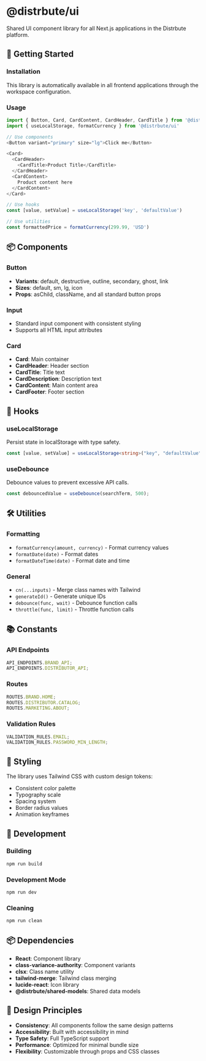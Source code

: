 # @distrbute/ui

Shared UI component library for all Next.js applications in the Distrbute platform.

## 🚀 Getting Started

### Installation

This library is automatically available in all frontend applications through the workspace configuration.

### Usage

```typescript
import { Button, Card, CardContent, CardHeader, CardTitle } from '@distrbute/ui'
import { useLocalStorage, formatCurrency } from '@distrbute/ui'

// Use components
<Button variant="primary" size="lg">Click me</Button>

<Card>
  <CardHeader>
    <CardTitle>Product Title</CardTitle>
  </CardHeader>
  <CardContent>
    Product content here
  </CardContent>
</Card>

// Use hooks
const [value, setValue] = useLocalStorage('key', 'defaultValue')

// Use utilities
const formattedPrice = formatCurrency(299.99, 'USD')
```

## 📦 Components

### Button

- **Variants**: default, destructive, outline, secondary, ghost, link
- **Sizes**: default, sm, lg, icon
- **Props**: asChild, className, and all standard button props

### Input

- Standard input component with consistent styling
- Supports all HTML input attributes

### Card

- **Card**: Main container
- **CardHeader**: Header section
- **CardTitle**: Title text
- **CardDescription**: Description text
- **CardContent**: Main content area
- **CardFooter**: Footer section

## 🎣 Hooks

### useLocalStorage

Persist state in localStorage with type safety.

```typescript
const [value, setValue] = useLocalStorage<string>("key", "defaultValue");
```

### useDebounce

Debounce values to prevent excessive API calls.

```typescript
const debouncedValue = useDebounce(searchTerm, 500);
```

## 🛠️ Utilities

### Formatting

- `formatCurrency(amount, currency)` - Format currency values
- `formatDate(date)` - Format dates
- `formatDateTime(date)` - Format date and time

### General

- `cn(...inputs)` - Merge class names with Tailwind
- `generateId()` - Generate unique IDs
- `debounce(func, wait)` - Debounce function calls
- `throttle(func, limit)` - Throttle function calls

## 📚 Constants

### API Endpoints

```typescript
API_ENDPOINTS.BRAND_API;
API_ENDPOINTS.DISTRIBUTOR_API;
```

### Routes

```typescript
ROUTES.BRAND.HOME;
ROUTES.DISTRIBUTOR.CATALOG;
ROUTES.MARKETING.ABOUT;
```

### Validation Rules

```typescript
VALIDATION_RULES.EMAIL;
VALIDATION_RULES.PASSWORD_MIN_LENGTH;
```

## 🎨 Styling

The library uses Tailwind CSS with custom design tokens:

- Consistent color palette
- Typography scale
- Spacing system
- Border radius values
- Animation keyframes

## 🔧 Development

### Building

```bash
npm run build
```

### Development Mode

```bash
npm run dev
```

### Cleaning

```bash
npm run clean
```

## 📦 Dependencies

- **React**: Component library
- **class-variance-authority**: Component variants
- **clsx**: Class name utility
- **tailwind-merge**: Tailwind class merging
- **lucide-react**: Icon library
- **@distrbute/shared-models**: Shared data models

## 🎯 Design Principles

- **Consistency**: All components follow the same design patterns
- **Accessibility**: Built with accessibility in mind
- **Type Safety**: Full TypeScript support
- **Performance**: Optimized for minimal bundle size
- **Flexibility**: Customizable through props and CSS classes
